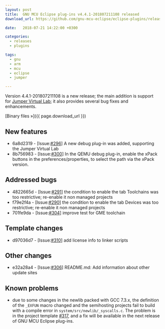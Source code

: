 ```yaml
---
layout: post
title:  GNU MCU Eclipse plug-ins v4.4.1-201807211108 released
download_url: https://github.com/gnu-mcu-eclipse/eclipse-plugins/releases/tag/v4.4.1-201807211108

date:   2018-07-21 14:22:00 +0300

categories:
  - releases
  - plugins

tags:
  - gnu
  - arm
  - mcu
  - eclipse
  - jumper

---
```


Version 4.4.1-201807211108 is a new release; the main addition is support for
[Jumper Virtual Lab](https://docs.jumper.io); it also provides several bug fixes and
enhancements.

[Binary files »]({{ page.download_url }})


## New features

- 6a8d2319 - [Issue:[#296](https://github.com/gnu-mcu-eclipse/eclipse-plugins/issues/296)]
A new debug plug-in was added, supporting the Jumper Virtual Lab
- 8b756983 - [Issue:[#300](https://github.com/gnu-mcu-eclipse/eclipse-plugins/issues/300)]
In the QEMU debug plug-in, enable the xPack buttons in the preferences/properties,
to select the path via the xPack version.

## Addressed bugs

- 4822665d - [Issue:[#291](https://github.com/gnu-mcu-eclipse/eclipse-plugins/issues/291)]
the condition to enable the tab Toolchains was too restrictive; re-enable it
non managed projects
- f79e2f4a - [Issue:[#290](https://github.com/gnu-mcu-eclipse/eclipse-plugins/issues/290)]
the condition to enable the tab Devices was too restrictive; re-enable it
non managed projects
- 701fe9da - [Issue:[#304](https://github.com/gnu-mcu-eclipse/eclipse-plugins/issues/304)]
improve test for GME toolchain

## Template changes

- d97036d7 - [Issue:[#310](https://github.com/gnu-mcu-eclipse/eclipse-plugins/issues/310)]
add license info to linker scripts

## Other changes

- e32a28a4 - [Issue:[#306](https://github.com/gnu-mcu-eclipse/eclipse-plugins/issues/306)]
README.md: Add information about other update sites

## Known problems

- due to some changes in the newlib packed with GCC 7.3.x,
the definition of the `_EXFUN` macro changed
and the semihosting projects fail to build with a compile error in
`system/src/newlib/_syscalls.c`. The problem is in the project template
[#317](https://github.com/gnu-mcu-eclipse/eclipse-plugins/issues/317), and
a fix will be available in the next release of GNU MCU Eclipse plug-ins.


